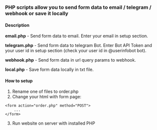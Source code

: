 ### PHP scripts allow you to send form data to email / telegram / webhook or save it locally

#### Description

**email.php** - Send form data to email. Enter your email in setup section.

**telegram.php** - Send form data to telegram Bot. Enter Bot API Token and your user id in setup section (check your user id in @userinfobot bot).

**webhook.php** - Send form data in url query params to webhook.

**local.php** - Save form data locally in txt file.

#### How to setup

1. Rename one of files to order.php
2. Change your html with form page:

```
<form action="order.php" method="POST">
    ...
</form>
```

3. Run website on server with installed PHP
